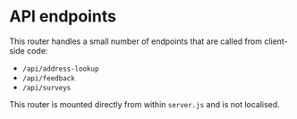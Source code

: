 # API endpoints

This router handles a small number of endpoints that are called from client-side code:

-   `/api/address-lookup`
-   `/api/feedback`
-   `/api/surveys`

This router is mounted directly from within `server.js` and is not localised.
